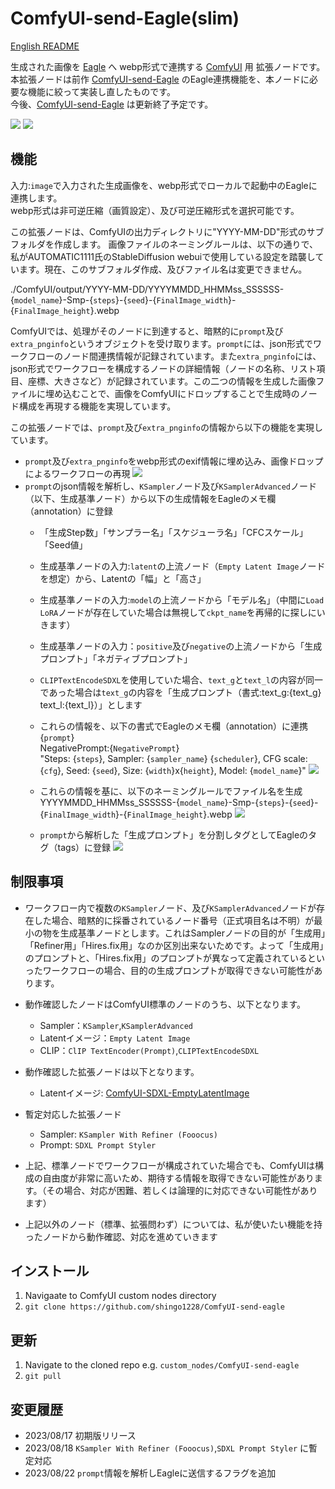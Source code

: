 # ComfyUI-send-Eagle(slim)
[English README](README.md)

生成された画像を [Eagle](https://en.eagle.cool/) へ webp形式で連携する [ComfyUI](https://github.com/comfyanonymous/ComfyUI) 用 拡張ノードです。本拡張ノードは前作 [ComfyUI-send-Eagle](https://github.com/shingo1228/ComfyUI-send-eagle) のEagle連携機能を、本ノードに必要な機能に絞って実装し直したものです。<br>
今後、[ComfyUI-send-Eagle](https://github.com/shingo1228/ComfyUI-send-eagle) は更新終了予定です。

![](misc/sss_top_eagle_ss.jpg)
![](misc/workflow.svg)

## 機能
入力:`image`で入力された生成画像を、webp形式でローカルで起動中のEagleに連携します。<br>
webp形式は非可逆圧縮（画質設定）、及び可逆圧縮形式を選択可能です。<br>

この拡張ノードは、ComfyUIの出力ディレクトリに"YYYY-MM-DD"形式のサブフォルダを作成します。
画像ファイルのネーミングルールは、以下の通りで、私がAUTOMATIC1111氏のStableDiffusion webuiで使用している設定を踏襲しています。現在、このサブフォルダ作成、及びファイル名は変更できません。<br>

./ComfyUI/output/YYYY-MM-DD/YYYYMMDD_HHMMss_SSSSSS-{`model_name`}-Smp-{`steps`}-{`seed`}-{`FinalImage_width`}-{`FinalImage_height`}.webp

ComfyUIでは、処理がそのノードに到達すると、暗黙的に`prompt`及び`extra_pnginfo`というオブジェクトを受け取ります。`prompt`には、json形式でワークフローのノード間連携情報が記録されています。また`extra_pnginfo`には、json形式でワークフローを構成するノードの詳細情報（ノードの名称、リスト項目、座標、大きさなど）が記録されています。この二つの情報を生成した画像ファイルに埋め込むことで、画像をComfyUIにドロップすることで生成時のノード構成を再現する機能を実現しています。

この拡張ノードでは、`prompt`及び`extra_pnginfo`の情報から以下の機能を実現しています。

- `prompt`及び`extra_pnginfo`をwebp形式のexif情報に埋め込み、画像ドロップによるワークフローの再現
![](misc/sss_exif.jpg)
- `prompt`のjson情報を解析し、`KSampler`ノード及び`KSamplerAdvanced`ノード（以下、生成基準ノード）から以下の生成情報をEagleのメモ欄（annotation）に登録
   - 「生成Step数」「サンプラー名」「スケジューラ名」「CFCスケール」「Seed値」
   - 生成基準ノードの入力:`latent`の上流ノード（`Empty Latent Image`ノードを想定）から、Latentの「幅」と「高さ」
   - 生成基準ノードの入力:`model`の上流ノードから「モデル名」（中間に`Load LoRA`ノードが存在していた場合は無視して`ckpt_name`を再帰的に探しにいきます）
   - 生成基準ノードの入力：`positive`及び`negative`の上流ノードから「生成プロンプト」「ネガティブプロンプト」
   - `CLIPTextEncodeSDXL`を使用していた場合、`text_g`と`text_l`の内容が同一であった場合は`text_g`の内容を「生成プロンプト（書式:text_g:{text_g} text_l:{text_l}）」とします
   - これらの情報を、以下の書式でEagleのメモ欄（annotation）に連携<br>
      {`prompt`}<br>NegativePrompt:{`NegativePrompt`}<br>"Steps: {`steps`}, Sampler: {`sampler_name`} {`scheduler`}, CFG scale: {`cfg`}, Seed: {`seed`}, Size: {`width`}x{`height`}, Model: {`model_name`}"
![](misc/sss_annotation.jpg)

   - これらの情報を基に、以下のネーミングルールでファイル名を生成<br>
     YYYYMMDD_HHMMss_SSSSSS-{`model_name`}-Smp-{`steps`}-{`seed`}-{`FinalImage_width`}-{`FinalImage_height`}.webp
![](misc/sss_filename.jpg)
   - `prompt`から解析した「生成プロンプト」を分割しタグとしてEagleのタグ（tags）に登録
![](misc/sss_tags.jpg)

## 制限事項
- ワークフロー内で複数の`KSampler`ノード、及び`KSamplerAdvanced`ノードが存在した場合、暗黙的に採番されているノード番号（正式項目名は不明）が最小の物を生成基準ノードとします。これはSamplerノードの目的が「生成用」「Refiner用」「Hires.fix用」なのか区別出来ないためです。よって「生成用」のプロンプトと、「Hires.fix用」のプロンプトが異なって定義されているといったワークフローの場合、目的の生成プロンプトが取得できない可能性があります。
- 動作確認したノードはComfyUI標準のノードのうち、以下となります。
   - Sampler：`KSampler`,`KSamplerAdvanced`
   - Latentイメージ：`Empty Latent Image`
   - CLIP：`ClIP TextEncoder(Prompt)`,`CLIPTextEncodeSDXL`
- 動作確認した拡張ノードは以下となります。
   - Latentイメージ: [ComfyUI-SDXL-EmptyLatentImage](https://github.com/shingo1228/ComfyUI-SDXL-EmptyLatentImage)
- 暫定対応した拡張ノード
   - Sampler: `KSampler With Refiner (Fooocus)`
   - Prompt: `SDXL Prompt Styler`

- 上記、標準ノードでワークフローが構成されていた場合でも、ComfyUIは構成の自由度が非常に高いため、期待する情報を取得できない可能性があります。（その場合、対応が困難、若しくは論理的に対応できない可能性があります）
- 上記以外のノード（標準、拡張問わず）については、私が使いたい機能を持ったノードから動作確認、対応を進めていきます

## インストール
1. Navigaate to ComfyUI custom nodes directory
2. `git clone https://github.com/shingo1228/ComfyUI-send-eagle`
## 更新
1. Navigate to the cloned repo e.g. `custom_nodes/ComfyUI-send-eagle`
2. `git pull`
## 変更履歴
- 2023/08/17 初期版リリース
- 2023/08/18 `KSampler With Refiner (Fooocus)`,`SDXL Prompt Styler` に暫定対応
- 2023/08/22 `prompt`情報を解析しEagleに送信するフラグを追加
